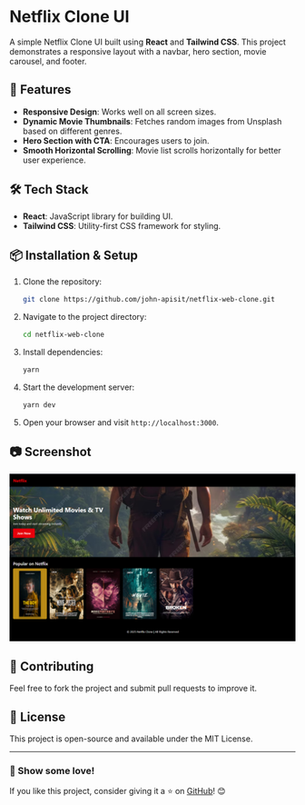 # Netflix Clone UI

A simple Netflix Clone UI built using **React** and **Tailwind CSS**. This project demonstrates a responsive layout with a navbar, hero section, movie carousel, and footer.

## 🚀 Features

- **Responsive Design**: Works well on all screen sizes.
- **Dynamic Movie Thumbnails**: Fetches random images from Unsplash based on different genres.
- **Hero Section with CTA**: Encourages users to join.
- **Smooth Horizontal Scrolling**: Movie list scrolls horizontally for better user experience.

## 🛠 Tech Stack

- **React**: JavaScript library for building UI.
- **Tailwind CSS**: Utility-first CSS framework for styling.

## 📦 Installation & Setup

1. Clone the repository:
   ```sh
   git clone https://github.com/john-apisit/netflix-web-clone.git
   ```

2. Navigate to the project directory:
   ```sh
   cd netflix-web-clone
   ```

3. Install dependencies:
   ```sh
   yarn
   ```

4. Start the development server:
   ```sh
   yarn dev
   ```

5. Open your browser and visit `http://localhost:3000`.

## 📷 Screenshot

![Netflix Web Clone](public/screens/screenshot.png)

## 🤝 Contributing

Feel free to fork the project and submit pull requests to improve it.

## 📜 License

This project is open-source and available under the MIT License.

---

### 🌟 Show some love!
If you like this project, consider giving it a ⭐ on [GitHub](https://github.com/john-apisit/netflix-web-clone)! 😊

